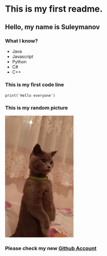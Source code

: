# This is my first readme.

## Hello, my name is Suleymanov

### What I know?

- Java
- Javascript
- Python
- C#
- C++

### This is my first code line
`print('Hello everyone')`
### This is my random picture
![](pusya.jpg)
### Please check my new [Github Account](https://github.com/AgayevaSS)
